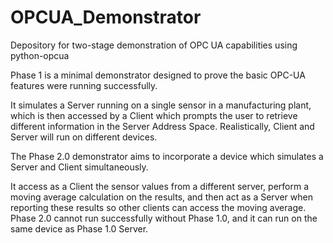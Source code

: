 # OPCUA_Demonstrator
Depository for two-stage demonstration of OPC UA capabilities using python-opcua

Phase 1 is a minimal demonstrator designed to prove the basic OPC-UA features were running successfully.  

It simulates a Server running on a single sensor in a manufacturing plant, which is then accessed by a Client  which prompts the user to retrieve different information in the Server Address Space. Realistically, Client and Server will run on different devices. 

The Phase 2.0 demonstrator aims to incorporate a device which simulates a Server and Client simultaneously. 

It access as a Client the sensor values from a different server, perform a moving average calculation on the results, and then act as a Server when reporting these results so other clients can access the moving average. Phase 2.0 cannot run successfully without Phase 1.0, and it can run on the same device as Phase 1.0 Server. 
